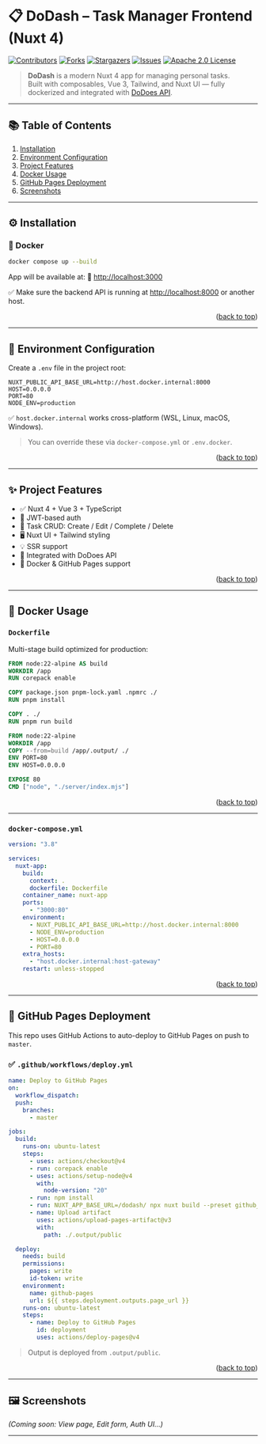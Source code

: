 <a id="readme-top"></a>

# 📋 DoDash – Task Manager Frontend (Nuxt 4)

[![Contributors][contributors-shield]][contributors-url]
[![Forks][forks-shield]][forks-url]
[![Stargazers][stars-shield]][stars-url]
[![Issues][issues-shield]][issues-url]
[![Apache 2.0 License][license-shield]][license-url]

> **DoDash** is a modern Nuxt 4 app for managing personal tasks.  
> Built with composables, Vue 3, Tailwind, and Nuxt UI — fully dockerized and integrated with [DoDoes API](https://github.com/Niewiaro/dodoes).

---

## 📚 Table of Contents

1. [Installation](#installation)
2. [Environment Configuration](#environment-configuration)
3. [Project Features](#project-features)
4. [Docker Usage](#docker-usage)
5. [GitHub Pages Deployment](#github-pages-deployment)
6. [Screenshots](#screenshots)

---

## ⚙️ Installation <a name="installation"></a>

### 🐳 Docker

```bash
docker compose up --build
````

App will be available at:
🔗 [http://localhost:3000](http://localhost:3000)

✅ Make sure the backend API is running at [http://localhost:8000](http://localhost:8000) or another host.

<p align="right">(<a href="#readme-top">back to top</a>)</p>

---

## 🔐 Environment Configuration <a name="environment-configuration"></a>

Create a `.env` file in the project root:

```env
NUXT_PUBLIC_API_BASE_URL=http://host.docker.internal:8000
HOST=0.0.0.0
PORT=80
NODE_ENV=production
```

✅ `host.docker.internal` works cross-platform (WSL, Linux, macOS, Windows).

> You can override these via `docker-compose.yml` or `.env.docker`.

<p align="right">(<a href="#readme-top">back to top</a>)</p>

---

## ✨ Project Features <a name="project-features"></a>

* ✅ Nuxt 4 + Vue 3 + TypeScript
* 🔐 JWT-based auth
* 🧠 Task CRUD: Create / Edit / Complete / Delete
* 🖥️ Nuxt UI + Tailwind styling
* 💡 SSR support
* 🔁 Integrated with DoDoes API
* 🐳 Docker & GitHub Pages support

<p align="right">(<a href="#readme-top">back to top</a>)</p>

---

## 🐋 Docker Usage <a name="docker-usage"></a>

### `Dockerfile`

Multi-stage build optimized for production:

```dockerfile
FROM node:22-alpine AS build
WORKDIR /app
RUN corepack enable

COPY package.json pnpm-lock.yaml .npmrc ./
RUN pnpm install

COPY . ./
RUN pnpm run build

FROM node:22-alpine
WORKDIR /app
COPY --from=build /app/.output/ ./
ENV PORT=80
ENV HOST=0.0.0.0

EXPOSE 80
CMD ["node", "./server/index.mjs"]
```

<p align="right">(<a href="#readme-top">back to top</a>)</p>

---

### `docker-compose.yml`

```yaml
version: "3.8"

services:
  nuxt-app:
    build:
      context: .
      dockerfile: Dockerfile
    container_name: nuxt-app
    ports:
      - "3000:80"
    environment:
      - NUXT_PUBLIC_API_BASE_URL=http://host.docker.internal:8000
      - NODE_ENV=production
      - HOST=0.0.0.0
      - PORT=80
    extra_hosts:
      - "host.docker.internal:host-gateway"
    restart: unless-stopped
```

<p align="right">(<a href="#readme-top">back to top</a>)</p>

---

## 🚀 GitHub Pages Deployment <a name="github-pages-deployment"></a>

This repo uses GitHub Actions to auto-deploy to GitHub Pages on push to `master`.

### ✅ `.github/workflows/deploy.yml`

```yaml
name: Deploy to GitHub Pages
on:
  workflow_dispatch:
  push:
    branches:
      - master

jobs:
  build:
    runs-on: ubuntu-latest
    steps:
      - uses: actions/checkout@v4
      - run: corepack enable
      - uses: actions/setup-node@v4
        with:
          node-version: "20"
      - run: npm install
      - run: NUXT_APP_BASE_URL=/dodash/ npx nuxt build --preset github_pages
      - name: Upload artifact
        uses: actions/upload-pages-artifact@v3
        with:
          path: ./.output/public

  deploy:
    needs: build
    permissions:
      pages: write
      id-token: write
    environment:
      name: github-pages
      url: ${{ steps.deployment.outputs.page_url }}
    runs-on: ubuntu-latest
    steps:
      - name: Deploy to GitHub Pages
        id: deployment
        uses: actions/deploy-pages@v4
```

> Output is deployed from `.output/public`.

<p align="right">(<a href="#readme-top">back to top</a>)</p>

---

## 🖼️ Screenshots <a name="screenshots"></a>

*(Coming soon: View page, Edit form, Auth UI...)*

---

<!-- Badges -->

[contributors-shield]: https://img.shields.io/github/contributors/Niewiaro/dodash.svg?style=for-the-badge
[contributors-url]: https://github.com/Niewiaro/dodash/graphs/contributors
[forks-shield]: https://img.shields.io/github/forks/Niewiaro/dodash.svg?style=for-the-badge
[forks-url]: https://github.com/Niewiaro/dodash/network/members
[stars-shield]: https://img.shields.io/github/stars/Niewiaro/dodash.svg?style=for-the-badge
[stars-url]: https://github.com/Niewiaro/dodash/stargazers
[issues-shield]: https://img.shields.io/github/issues/Niewiaro/dodash.svg?style=for-the-badge
[issues-url]: https://github.com/Niewiaro/dodash/issues
[license-shield]: https://img.shields.io/github/license/Niewiaro/dodash.svg?style=for-the-badge&color=blue
[license-url]: https://github.com/Niewiaro/dodash/blob/master/LICENSE
